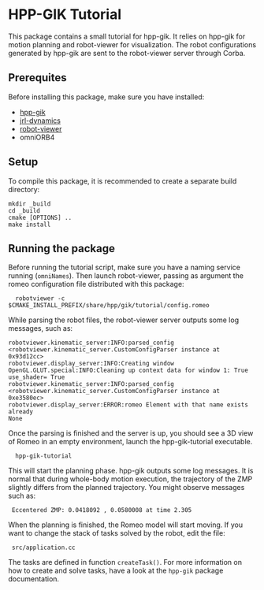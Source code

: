 HPP-GIK Tutorial
================

This package contains a small tutorial for hpp-gik. It relies on hpp-gik
for motion planning and robot-viewer for visualization. The robot
configurations generated by hpp-gik are sent to the robot-viewer server
through Corba.

Prerequites
-----------

Before installing this package, make sure you have installed:

* [hpp-gik](https://github.com/laas/hpp-gik/)
* [jrl-dynamics](https://github.com/jrl-umi3218/jrl-dynamics/)
* [robot-viewer](https://github.com/laas/robot-viewer/)
* omniORB4

Setup
-----

To compile this package, it is recommended to create a separate build
directory:

    mkdir _build
    cd _build
    cmake [OPTIONS] ..
    make install

Running the package
-------------------

Before running the tutorial script, make sure you have a naming service 
running (`omniNames`). Then launch robot-viewer, passing as argument the
romeo configuration file distributed with this package:

      robotviewer -c $CMAKE_INSTALL_PREFIX/share/hpp/gik/tutorial/config.romeo

While parsing the robot files, the robot-viewer server outputs some 
log messages, such as:

    robotviewer.kinematic_server:INFO:parsed_config <robotviewer.kinematic_server.CustomConfigParser instance at 0x93d12cc>
    robotviewer.display_server:INFO:Creating window
    OpenGL.GLUT.special:INFO:Cleaning up context data for window 1: True
    use_shader= True
    robotviewer.kinematic_server:INFO:parsed_config <robotviewer.kinematic_server.CustomConfigParser instance at 0xe3580ec>
    robotviewer.display_server:ERROR:romeo Element with that name exists already
    None

Once the parsing is finished and the server is up, you should see a 3D view of
Romeo in an empty environment, launch the hpp-gik-tutorial executable.

      hpp-gik-tutorial

This will start the planning phase. hpp-gik outputs some log messages. It is
normal that during whole-body motion execution, the trajectory of the ZMP
slightly differs from the planned trajectory. You might observe messages
such as:

     Eccentered ZMP: 0.0418092 , 0.0580008 at time 2.305

When the planning is finished, the Romeo model will start moving. If you want
to change the stack of tasks solved by the robot, edit the file:

     src/application.cc

The tasks are defined in function `createTask()`. For more 
information on how to create and solve tasks, have a look at 
the `hpp-gik` package documentation.
